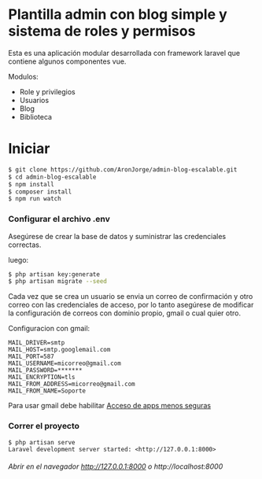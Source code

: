 # Plantilla admin con blog simple y sistema de roles y permisos

Esta es una aplicación modular desarrollada con framework laravel que contiene algunos componentes vue.

Modulos:
  - Role y privilegios
  - Usuarios
  - Blog
  - Biblioteca

# Iniciar
```sh
$ git clone https://github.com/AronJorge/admin-blog-escalable.git
$ cd admin-blog-escalable
$ npm install
$ composer install
$ npm run watch 
```

### Configurar el archivo .env
Asegúrese de crear la base de datos y suministrar las credenciales correctas.

luego:
````sh
$ php artisan key:generate
$ php artisan migrate --seed
````
Cada vez que se crea un usuario se envia un correo de confirmación y otro correo con las credenciales de acceso, por lo tanto asegúrese de modificar la configuración de correos con dominio propio, gmail o cual quier otro.

Configuracion con gmail: 
````
MAIL_DRIVER=smtp
MAIL_HOST=smtp.googlemail.com
MAIL_PORT=587
MAIL_USERNAME=micorreo@gmail.com
MAIL_PASSWORD=*******
MAIL_ENCRYPTION=tls
MAIL_FROM_ADDRESS=micorreo@gmail.com
MAIL_FROM_NAME=Soporte
````
Para usar gmail debe habilitar [Acceso de apps menos seguras](https://support.google.com/accounts/answer/6010255?hl=es-419)

### Correr el proyecto
````
$ php artisan serve
Laravel development server started: <http://127.0.0.1:8000>
```` 
###### Abrir en el navegador http://127.0.0.1:8000 o http://localhost:8000
